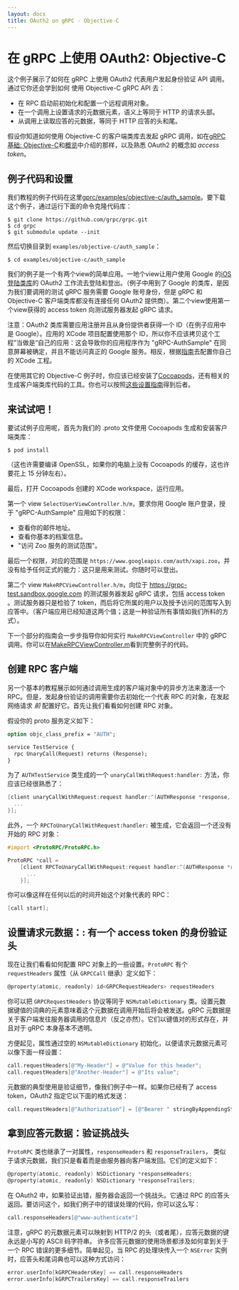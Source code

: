 ```yaml
---
layout: docs
title: OAuth2 on gRPC - Objective-C
---
```


# 在 gRPC 上使用 OAuth2: Objective-C

这个例子展示了如何在 gRPC 上使用 OAuth2 代表用户发起身份验证 API 调用。通过它你还会学到如何
使用 Objective-C gRPC API 去：

- 在 RPC 启动前初始化和配置一个远程调用对象。
- 在一个调用上设置请求的元数据元素，语义上等同于 HTTP 的请求头部。
- 从调用上读取应答的元数据，等同于 HTTP 应答的头和尾。

假设你知道如何使用 Objective-C 的客户端类库去发起 gRPC 调用，如在[gRPC 基础: Objective-C](/docs/tutorials/basic/objective-c.html)和[概览](/docs/index.html)中介绍的那样，以及熟悉 OAuth2 的概念如 _access token_。

## 例子代码和设置

我们教程的例子代码在这里[gprc/examples/objective-c/auth_sample](https://github.com/grpc/grpc/tree/master/examples/objective-c/auth_sample)。要下载这个例子，通过运行下面的命令克隆代码库：

```
$ git clone https://github.com/grpc/grpc.git
$ cd grpc
$ git submodule update --init
```

然后切换目录到 `examples/objective-c/auth_sample`：

```
$ cd examples/objective-c/auth_sample
```

我们的例子是一个有两个view的简单应用。一地个view让用户使用 Google 的[iOS 登陆类库](https://developers.google.com/identity/sign-in/ios/)的 OAuth2 工作流去登陆和登出。（例子中用到了 Google 的类库，是因为我们要调用的测试 gRPC 服务需要 Google 账号身份，但是 gRPC 和 Objective-C 客户端类库都没有连接任何 OAuth2 提供商）。第二个view使用第一个view获得的 access token 向测试服务器发起 gRPC 请求。

注意：OAuth2 类库需要应用注册并且从身份提供者获得一个 ID（在例子应用中是 Google）。应用的 XCode 项目配置使用那个 ID，所以你不应该拷贝这个工程”当做是“自己的应用：这会导致你的应用程序作为 "gRPC-AuthSample" 在同意屏幕被确定，并且不能访问真正的 Google 服务。相反，根据[指南](https://developers.google.com/identity/sign-in/ios/)去配置你自己的 XCode 工程。

在使用其它的 Objective-C 例子时，你应该已经安装了[Cocoapods](https://cocoapods.org/#install)，还有相关的生成客户端类库代码的工具。你也可以按照[这些设置指南](https://github.com/grpc/homebrew-grpc)得到后者。

## 来试试吧！

要试试例子应用呢，首先为我们的 .proto 文件使用 Cocoapods 生成和安装客户端类库：

```
$ pod install
```

（这也许需要编译 OpenSSL，如果你的电脑上没有 Cocoapods 的缓存，这也许要花上 15 分钟左右）。

最后，打开 Cocoapods 创建的 XCode workspace，运行应用。

第一个 view `SelectUserViewController.h/m`，要求你用 Google 账户登录，授于 "gRPC-AuthSample" 应用如下的权限：

- 查看你的邮件地址。
- 查看你基本的档案信息。
- "访问 Zoo 服务的测试范围"。

最后一个权限，对应的范围是 `https://www.googleapis.com/auth/xapi.zoo`，并没有给予任何正式的能力：这只是用来测试。你随时可以登出。

第二个 view `MakeRPCViewController.h/m`，向位于 https://grpc-test.sandbox.google.com 的测试服务器发起 gRPC 请求，包括 access token 。测试服务器只是检验了 token，而后将它所属的用户以及授予访问的范围写入到应答中。（客户端应用已经知道这两个值；这是一种验证所有事情如我们所料的方式）。

下一个部分的指南会一步步指导你如何实行 `MakeRPCViewController` 中的 gRPC 调用。你可以在[MakeRPCViewController.m](https://github.com/grpc/grpc/blob/master/examples/objective-c/auth_sample/MakeRPCViewController.m)看到完整例子的代码。

## 创建 RPC 客户端

另一个基本的教程展示如何通过调用生成的客户端对象中的异步方法来激活一个 RPC。但是，发起身份验证的调用需要你去初始化一个代表 RPC 的对象，在发起网络请求 _前_ 配置好它。首先让我们看看如何创建 RPC 对象。

假设你的 proto 服务定义如下：

```protobuf
option objc_class_prefix = "AUTH";

service TestService {
  rpc UnaryCall(Request) returns (Response);
}
```

为了 `AUTHTestService` 类生成的一个 `unaryCallWithRequest:handler:` 方法，你应该已经很熟悉了：

```objective-c
[client unaryCallWithRequest:request handler:^(AUTHResponse *response, NSError *error) {
  ...
}];
```

此外，一个 `RPCToUnaryCallWithRequest:handler:` 被生成，它会返回一个还没有开始的 RPC 对象：

```objective-c
#import <ProtoRPC/ProtoRPC.h>

ProtoRPC *call =
    [client RPCToUnaryCallWithRequest:request handler:^(AUTHResponse *response, NSError *error) {
      ...
    }];
```

你可以像这样在任何以后的时间开始这个对象代表的 RPC：

```objective-c
[call start];
```
## 设置请求元数据：: 有一个 access token 的身份验证头

现在让我们看看如何配置 RPC 对象上的一些设置。`ProtoRPC` 有个 `requestHeaders` 属性（从 `GRPCCall` 继承）定义如下：

```objective-c
@property(atomic, readonly) id<GRPCRequestHeaders> requestHeaders
```

你可以把 `GRPCRequestHeaders` 协议等同于 `NSMutableDictionary` 类。设置元数据键值的词典的元素意味着这个元数据在调用开始后将会被发送。gRPC 元数据是关于客户端发往服务器调用的信息片（反之亦然）。它们以键值对的形式存在，并且对于 gRPC 本身基本不透明。

方便起见，属性通过空的 `NSMutableDictionary` 初始化，以便请求元数据元素可以像下面一样设置：

```objective-c
call.requestHeaders[@"My-Header"] = @"Value for this header";
call.requestHeaders[@"Another-Header"] = @"Its value";
```

元数据的典型使用是验证细节，像我们例子中一样。如果你已经有了 access token，OAuth2 指定它以下面的格式发送：

```objective-c
call.requestHeaders[@"Authorization"] = [@"Bearer " stringByAppendingString:accessToken];
```

## 拿到应答元数据：验证挑战头

`ProtoRPC` 类也继承了一对属性，`responseHeaders` 和 `responseTrailers`， 类似于请求元数据，我们只是看着而是由服务器向客户端发回。它们的定义如下：

```objective-c
@property(atomic, readonly) NSDictionary *responseHeaders;
@property(atomic, readonly) NSDictionary *responseTrailers;
```

在 OAuth2 中，如果验证出错，服务器会返回一个挑战头。它通过 RPC 的应答头返回。要访问这个，如我们例子中的错误处理的代码，你可以这么写：

```objective-c
call.responseHeaders[@"www-authenticate"]
```

注意，gRPC 的元数据元素可以映射到 HTTP/2 的头（或者尾），应答元数据的键永远是小写的 ASCII 码字符串。
许多应答元数据的使用场景都涉及如何拿到关于一个 RPC 错误的更多细节。简单起见，当 RPC 的处理块传入一个 `NSError` 实例时，应答头和尾词典也可以这种方式访问：

```objective-c
error.userInfo[kGRPCHeadersKey] == call.responseHeaders
error.userInfo[kGRPCTrailersKey] == call.responseTrailers
```
